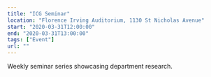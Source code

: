 ```yaml
---
title: "ICG Seminar"
location: "Florence Irving Auditorium, 1130 St Nicholas Avenue"
start: "2020-03-31T12:00:00"
end: "2020-03-31T13:00:00"
tags: ["Event"]
url: ""
---
```


Weekly seminar series showcasing department research.

<!-- endexcerpt -->
